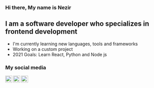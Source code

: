 ### Hi there, My name is Nezir

## I am a software developer who specializes in frontend development
- I'm currently learning new languages, tools and frameworks
- Working on a custom project
- 2021 Goals: Learn React, Python and Node js

### My social media
[<img align="left" alt="NezirNezirevic2003 | YouTube" width="22px" src="https://cdn.jsdelivr.net/npm/simple-icons@v3/icons/youtube.svg" />][youtube]
[<img align="left" alt="NezirNezirevic2003 | Twitter" width="22px" src="https://cdn.jsdelivr.net/npm/simple-icons@v3/icons/twitter.svg" />][twitter]
[<img align="left" alt="NezirNezirevic2003 | LinkedIn" width="22px" src="https://cdn.jsdelivr.net/npm/simple-icons@v3/icons/linkedin.svg" />][linkedin]














[twitter]: https://twitter.com/NezirNezirevic1
[youtube]: https://www.youtube.com/channel/UCpiRFy9A2pgcDz0dP--gG5A/videos
[linkedin]: https://www.linkedin.com/in/nezir-nezirevic-7242961bb/?originalSubdomain=nl